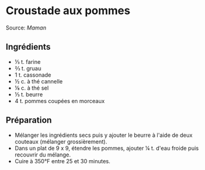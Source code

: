 # Croustade aux pommes
Source: *Maman*

## Ingrédients
* ⅓ t. farine
* ⅔ t. gruau
* 1 t. cassonade
* ½ c. à thé cannelle
* ⅛ c. à thé sel
* ⅓ t. beurre
* 4 t. pommes coupées en morceaux

## Préparation
* Mélanger les ingrédients secs puis y ajouter le beurre à l'aide de deux couteaux (mélanger grossièrement).
* Dans un plat de 9 x 9, étendre les pommes, ajouter ¼ t. d'eau froide puis recouvrir du mélange.
* Cuire à 350°F entre 25 et 30 minutes.
